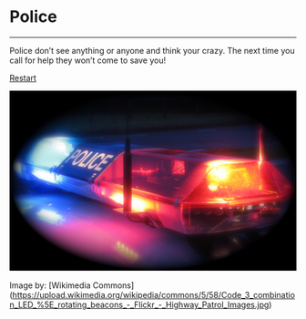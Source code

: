 # Police
---
Police don’t see anything or anyone and think your crazy. The next time you call for help they won’t come to save you!

[Restart](../Start.md)

![Police car](police-car.jpg)

Image by: [Wikimedia Commons] (https://upload.wikimedia.org/wikipedia/commons/5/58/Code_3_combination_LED_%5E_rotating_beacons_-_Flickr_-_Highway_Patrol_Images.jpg)

